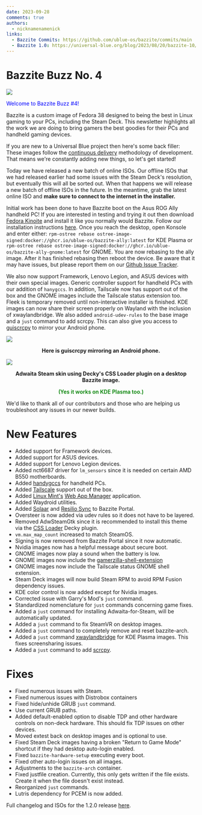 ```yaml
---
date: 2023-09-28
comments: true
authors: 
  - nicknamenamenick
links:
  - Bazzite Commits: https://github.com/ublue-os/bazzite/commits/main
  - Bazzite 1.0: https://universal-blue.org/blog/2023/08/20/bazzite-10/
---
```

# Bazzite Buzz No. 4

![](https://hackmd.io/_uploads/rJy2vAjka.jpg)

<p style="color: blue"> Welcome to Bazzite Buzz #4!</p> 

Bazzite is a custom image of Fedora 38 designed to being the best in Linux gaming to your PCs, including the Steam Deck. This newsletter highlights all the work we are doing to bring gamers the best goodies for their PCs and handheld gaming devices.

If you are new to a Universal Blue project then here's some back filler: These images follow the [continuous delivery](https://continuousdelivery.com/) methodology of development. That means we're constantly adding new things, so let's get started!

Today we have released a new batch of online ISOs.  Our offline ISOs that we had released earlier had some issues with the Steam Deck's resolution, but eventually this will all be sorted out. When that happens we will release a new batch of offline ISOs in the future.  In the meantime, grab the latest online ISO and **make sure to connect to the internet in the installer.**

    
Initial work has been done to have Bazzite boot on the Asus ROG Ally handheld PC!  If you are interested in testing and trying it out then download [Fedora Kinoite](https://fedoraproject.org/kinoite/download/) and install it like you normally would Bazzite.  Follow our installation instructions [here](https://universal-blue.org/images/bazzite/installation/).  Once you reach the desktop, open Konsole and enter either:
`rpm-ostree rebase ostree-image-signed:docker://ghcr.io/ublue-os/bazzite-ally:latest` for KDE Plasma or `rpm-ostree rebase ostree-image-signed:docker://ghcr.io/ublue-os/bazzite-ally-gnome:latest` 
for GNOME. You are now rebasing to the ally image.  After it has finished rebasing then reboot the device.  Be aware that it may have issues, but please report them on our [Github Issue Tracker](https://github.com/ublue-os/bazzite/issues).
    
We also now support Framework, Lenovo Legion, and ASUS devices with their own special images.  Generic controller support for handheld PCs with our addition of `hanygccs`.  In addition, Tailscale now has support out of the box and the GNOME images include the Tailscale status extension too.  Fleek is temporary removed until non-interactive installer is finished.  KDE images can now share their screen properly on Wayland with the inclusion of xwaylandbridge.  We also added `android-udev-rules` to the base image and a `just` command to add scrcpy.  This can also give you access to [guiscrcpy](https://guiscrcpy.srev.in/) to mirror your Android phone.

![](https://hackmd.io/_uploads/SyQMrBCkp.png)

<p style="text-align: center;font-weight: bold">Here is guiscrcpy mirroring an Android phone.</p>

![](https://hackmd.io/_uploads/ry4U7bpk6.png)
<p style="text-align: center;font-weight: bold">Adwaita Steam skin using Decky's CSS Loader plugin on a desktop Bazzite image.</p>
<p style="text-align: center; font-weight: 600; color: green">(Yes it works on KDE Plasma too.) </p>

We'd like to thank all of our contributors and those who are helping us troubleshoot any issues in our newer builds.



# New Features
- Added support for Framework devices.
- Added support for ASUS devices.
- Added support for Lenovo Legion devices.
- Added nct6687 driver for `lm_sensors` since it is needed on certain AMD B550 motherboards.
- Added [handygccs](https://github.com/ShadowBlip/HandyGCCS) for handheld PCs.
- Added [Tailscale](https://github.com/tailscale/tailscale) support out of the box.
- Added [Linux Mint's](https://linuxmint.com/) [Web App Manager](https://github.com/linuxmint/webapp-manager) application.
- Added Waydroid utilities.
- Added [Solaar](https://github.com/pwr-Solaar/Solaar) and [Resilio Sync](https://www.resilio.com/individuals/) to Bazzite Portal.
- Oversteer is now added via udev rules so it does not have to be layered. 
- Removed AdwSteamGtk since it is recommended to install this theme via the [CSS Loader](https://github.com/suchmememanyskill/SDH-CssLoader) Decky plugin.
- `vm.max_map_count` increased to match SteamOS.
- Signing is now removed from Bazzite Portal since it now automatic.
- Nvidia images now has a helpful message about secure boot.
- GNOME images now play a sound when the battery is low.
- GNOME images now include the [gamerzilla-shell-extension](https://github.com/dulsi/gamerzilla-shell-extension)
- GNOME images now include the Tailscale status GNOME shell extension. 
- Steam Deck images will now build Steam RPM to avoid RPM Fusion dependency issues.
- KDE color control is now added except for Nvidia images.
- Corrected issue with Garry's Mod's `just` command.
- Standardized nomenclature for `just` commands concerning game fixes.
- Added a `just` command for installing Adwaita-for-Steam, will be automatically updated.
- Added a `just` command to fix SteamVR on desktop images.
- Added a `just` command to completely remove and reset bazzite-arch.
- Added a `just` command [xwaylandbridge](https://github.com/KDE/xwaylandvideobridge) for KDE Plasma images.  This fixes screensharing issues.
- Added a `just` command to add [scrcpy](https://github.com/Genymobile/scrcpy).

# Fixes
- Fixed numerous issues with Steam.
- Fixed numerous issues with Distrobox containers
- Fixed hide/unhide GRUB `just` command.
- Use current GRUB paths.
- Added default-enabled option to disable TDP and other hardware controls on non-deck hardware.  This should fix TDP issues on other devices.
- Moved extest back on desktop images and is optional to use. 
- Fixed Steam Deck images having a broken "Return to Game Mode" shortcut if they had desktop auto-login enabled.
- Fixed `bazzite-hardware-setup` executing every boot.
- Fixed other auto-login issues on all images.
- Adjustments to the `bazzite-arch` container.
-  Fixed justfile creation.  Currently, this only gets written if the file exists. Create it when the file doesn't exist instead.
-  Reorganized `just` commands.
-  Lutris dependency for PCEM is now added.


Full changelog and ISOs for the 1.2.0 release [here](https://github.com/ublue-os/bazzite/releases/tag/v1.2.0).
